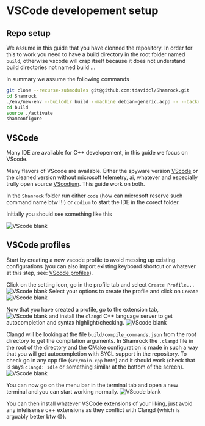 # VSCode developement setup

## Repo setup

We assume in this guide that you have clonned the repository.
In order for this to work you need to have a build directory in the root folder named `build`, otherwise vscode will crap itself because it does not understand build directories not named build ...

In summary we assume the following commands

```bash
git clone --recurse-submodules git@github.com:tdavidcl/Shamrock.git
cd Shamrock
./env/new-env --builddir build --machine debian-generic.acpp -- --backend omp
cd build
source ./activate
shamconfigure
```

## VSCode

Many IDE are available for C++ developement, in this guide we focus on VScode.

Many flavors of VScode are available. Either the spyware version [VScode](https://code.visualstudio.com/) or the cleaned version without microsoft telemetry, ai, whatever and especially trully open source [VScodium](https://vscodium.com/). This guide work on both.

In the `Shamrock` folder run either `code` (how can microsoft reserve such command name btw !!!) or `codium` to start the IDE in the corect folder.

Initially you should see something like this

![VScode blank](../assets/large-figures/figures/vscode/vscode_blank.png)

## VSCode profiles

Start by creating a new vscode profile to avoid messing up existing configurations (you can also import existing keyboard shortcut or whatever at this step, see: [VScode profiles](https://code.visualstudio.com/docs/editor/profiles)).

Click on the setting icon, go in the profile tab and select `Create Profile...`
![VScode blank](../assets/large-figures/figures/vscode/create_profile.png)
Select your options to create the profile and click on `Create`
![VScode blank](../assets/large-figures/figures/vscode/create_profile2.png)

Now that you have created a profile, go to the extension tab,
![VScode blank](../assets/large-figures/figures/vscode/go_to_ext.png)
and install the `clangd` C++ language server to get autocompletion and syntax highlight/checking.
![VScode blank](../assets/large-figures/figures/vscode/install_clangd.png)

Clangd will be looking at the file `build/compile_commands.json` from the root directory to get the compilation arguments. In Shamrock the `.clangd` file in the root of the directory and the CMake configuration is made in such a way that you will get autocompletion with SYCL support in the repository. To check go in any cpp file (`src/main.cpp` here) and it should work (check that is says `clangd: idle` or something similar at the bottom of the screen).
![VScode blank](../assets/large-figures/figures/vscode/it_works.png)

You can now go on the menu bar in the terminal tab and open a new terminal and you can start working normally.
![VScode blank](../assets/large-figures/figures/vscode/compile.png)

You can then install whatever VSCode extensions of your liking, just avoid any intelisense c++ extensions as they conflict with Clangd (which is arguably better btw 😄).

